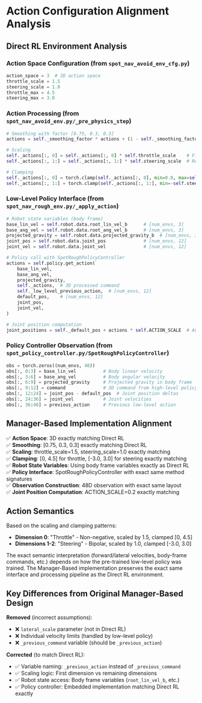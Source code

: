 # Action Configuration Alignment Analysis

## Direct RL Environment Analysis

### Action Space Configuration (from `spot_nav_avoid_env_cfg.py`)
```python
action_space = 3  # 3D action space
throttle_scale = 1.5
steering_scale = 1.0  
throttle_max = 4.5
steering_max = 3.0
```

### Action Processing (from `spot_nav_avoid_env.py/_pre_physics_step`)
```python
# Smoothing with factor [0.75, 0.3, 0.3]
actions = self._smoothing_factor * actions + (1 - self._smoothing_factor) * self._previous_action

# Scaling
self._actions[:, 0] = self._actions[:, 0] * self.throttle_scale    # First dimension
self._actions[:, 1:] = self._actions[:, 1:] * self.steering_scale  # Remaining dimensions

# Clamping  
self._actions[:, 0] = torch.clamp(self._actions[:, 0], min=0.0, max=self.throttle_max)     # [0, 4.5]
self._actions[:, 1:] = torch.clamp(self._actions[:, 1:], min=-self.steering_max, max=self.steering_max)  # [-3.0, 3.0]
```

### Low-Level Policy Interface (from `spot_nav_rough_env.py/_apply_action`)
```python
# Robot state variables (body frame)
base_lin_vel = self.robot.data.root_lin_vel_b      # [num_envs, 3]
base_ang_vel = self.robot.data.root_ang_vel_b      # [num_envs, 3]  
projected_gravity = self.robot.data.projected_gravity_b  # [num_envs, 3]
joint_pos = self.robot.data.joint_pos              # [num_envs, 12]
joint_vel = self.robot.data.joint_vel              # [num_envs, 12]

# Policy call with SpotRoughPolicyController
actions = self.policy.get_action(
    base_lin_vel,
    base_ang_vel, 
    projected_gravity,
    self._actions,  # 3D processed command
    self._low_level_previous_action,  # [num_envs, 12]
    default_pos,    # [num_envs, 12]
    joint_pos,
    joint_vel,
)

# Joint position computation
joint_positions = self._default_pos + actions * self.ACTION_SCALE  # ACTION_SCALE = 0.2
```

### Policy Controller Observation (from `spot_policy_controller.py/SpotRoughPolicyController`)
```python
obs = torch.zeros((num_envs, 48))
obs[:, 0:3] = base_lin_vel          # Body linear velocity
obs[:, 3:6] = base_ang_vel          # Body angular velocity  
obs[:, 6:9] = projected_gravity     # Projected gravity in body frame
obs[:, 9:12] = command              # 3D command from high-level policy
obs[:, 12:24] = joint_pos - default_pos  # Joint position deltas
obs[:, 24:36] = joint_vel           # Joint velocities
obs[:, 36:48] = previous_action     # Previous low-level action
```

## Manager-Based Implementation Alignment

✅ **Action Space**: 3D exactly matching Direct RL  
✅ **Smoothing**: [0.75, 0.3, 0.3] exactly matching Direct RL  
✅ **Scaling**: throttle_scale=1.5, steering_scale=1.0 exactly matching  
✅ **Clamping**: [0, 4.5] for throttle, [-3.0, 3.0] for steering exactly matching  
✅ **Robot State Variables**: Using body frame variables exactly as Direct RL  
✅ **Policy Interface**: SpotRoughPolicyController with exact same method signatures  
✅ **Observation Construction**: 48D observation with exact same layout  
✅ **Joint Position Computation**: ACTION_SCALE=0.2 exactly matching  

## Action Semantics

Based on the scaling and clamping patterns:

- **Dimension 0**: "Throttle" - Non-negative, scaled by 1.5, clamped [0, 4.5]
- **Dimensions 1-2**: "Steering" - Bipolar, scaled by 1.0, clamped [-3.0, 3.0]

The exact semantic interpretation (forward/lateral velocities, body-frame commands, etc.) depends on how the pre-trained low-level policy was trained. The Manager-Based implementation preserves the exact same interface and processing pipeline as the Direct RL environment.

## Key Differences from Original Manager-Based Design

**Removed** (incorrect assumptions):
- ❌ `lateral_scale` parameter (not in Direct RL)
- ❌ Individual velocity limits (handled by low-level policy)
- ❌ `_previous_command` variable (should be `_previous_action`)

**Corrected** (to match Direct RL):
- ✅ Variable naming: `_previous_action` instead of `_previous_command`
- ✅ Scaling logic: First dimension vs remaining dimensions
- ✅ Robot state access: Body frame variables (`root_lin_vel_b`, etc.)
- ✅ Policy controller: Embedded implementation matching Direct RL exactly
